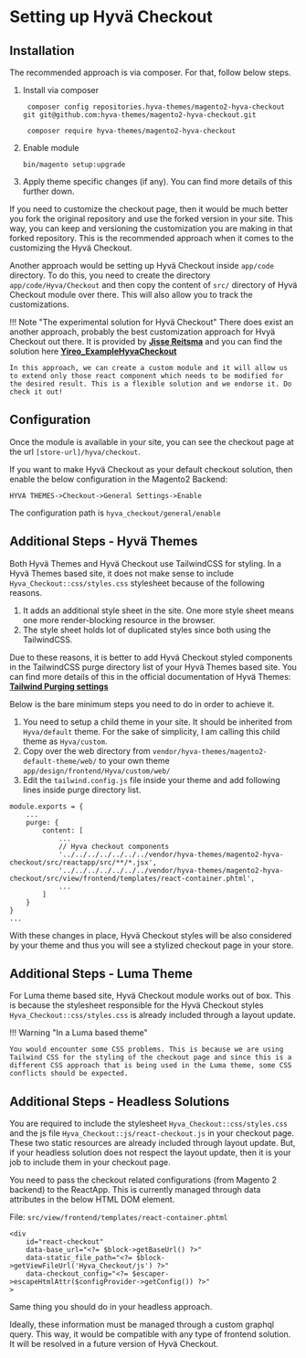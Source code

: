 # Setting up Hyvä Checkout

## Installation

The recommended approach is via composer. For that, follow below steps.

1. Install via composer

        composer config repositories.hyva-themes/magento2-hyva-checkout git git@github.com:hyva-themes/magento2-hyva-checkout.git

        composer require hyva-themes/magento2-hyva-checkout


2. Enable module
    ```
    bin/magento setup:upgrade
    ```
3. Apply theme specific changes (if any). You can find more details of this further down.

If you need to customize the checkout page, then it would be much better you fork the original repository and use the forked version in your site. This way, you can keep and versioning the customization you are making in that forked repository. This is the recommended approach when it comes to the customizing the Hyvä Checkout.

Another approach would be setting up Hyvä Checkout inside `app/code` directory. To do this, you need to create the directory `app/code/Hyva/Checkout` and then copy the content of `src/` directory of Hyvä Checkout module over there. This will also allow you to track the customizations.

!!! Note "The experimental solution for Hyvä Checkout"
    There does exist an another approach, probably the best customization approach for Hvyä Checkout out there. It is provided by [**Jisse Reitsma**](https://twitter.com/jissereitsma) and you can find the solution here [**Yireo_ExampleHyvaCheckout**](https://github.com/yireo-training/Yireo_ExampleHyvaCheckout)

    In this approach, we can create a custom module and it will allow us to extend only those react component which needs to be modified for the desired result. This is a flexible solution and we endorse it. Do check it out!
## Configuration

Once the module is available in your site, you can see the checkout page at the url `[store-url]/hyva/checkout`.

If you want to make Hyvä Checkout as your default checkout solution, then enable the below configuration in the Magento2 Backend:

`HYVA THEMES->Checkout->General Settings->Enable`

The configuration path is `hyva_checkout/general/enable`

## Additional Steps - Hyvä Themes

Both Hyvä Themes and Hyvä Checkout use TailwindCSS for styling. In a Hyvä Themes based site, it does not make sense to include `Hyva_Checkout::css/styles.css` stylesheet because of the following reasons.

1. It adds an additional style sheet in the site. One more style sheet means one more render-blocking resource in the browser.
2. The style sheet holds lot of duplicated styles since both using the TailwindCSS.

Due to these reasons, it is better to add Hyvä Checkout styled components in the TailwindCSS purge directory list of your Hyvä Themes based site. You can find more details of this in the official documentation of Hyvä Themes: [**Tailwind Purging settings**](https://docs.hyva.io/doc/tailwind-purging-settings-goVaHblLAR)

Below is the bare minimum steps you need to do in order to achieve it.

1. You need to setup a child theme in your site. It should be inherited from `Hyva/default` theme. For the sake of simplicity, I am calling this child theme as `Hyva/custom`.
2. Copy over the web directory from `vendor/hyva-themes/magento2-default-theme/web/` to your own theme `app/design/frontend/Hyva/custom/web/`
3. Edit the `tailwind.config.js` file inside your theme and add following lines inside purge directory list.

```
module.exports = {
    ...
    purge: {
        content: [
            ...
            // Hyva checkout components
            '../../../../../../../vendor/hyva-themes/magento2-hyva-checkout/src/reactapp/src/**/*.jsx',
            '../../../../../../../vendor/hyva-themes/magento2-hyva-checkout/src/view/frontend/templates/react-container.phtml',
            ...
        ]
    }
}
...
```

With these changes in place, Hyvä Checkout styles will be also considered by your theme and thus you will see a stylized checkout page in your store.

## Additional Steps - Luma Theme

For Luma theme based site, Hyvä Checkout module works out of box. This is because the stylesheet responsible for the Hyvä Checkout styles `Hyva_Checkout::css/styles.css` is already included through a layout update.

!!! Warning "In a Luma based theme"

    You would encounter some CSS problems. This is because we are using Tailwind CSS for the styling of the checkout page and since this is a different CSS approach that is being used in the Luma theme, some CSS conflicts should be expected.

## Additional Steps - Headless Solutions

You are required to include the stylesheet `Hyva_Checkout::css/styles.css` and the js file `Hyva_Checkout::js/react-checkout.js` in your checkout page. These two static resources are already included through layout update. But, if your headless solution does not respect the layout update, then it is your job to include them in your checkout page.

You need to pass the checkout related configurations (from Magento 2 backend) to the ReactApp. This is currently managed through data attributes in the below HTML DOM element.

File:  `src/view/frontend/templates/react-container.phtml`

```
<div
    id="react-checkout"
    data-base_url="<?= $block->getBaseUrl() ?>"
    data-static_file_path="<?= $block->getViewFileUrl('Hyva_Checkout/js') ?>"
    data-checkout_config="<?= $escaper->escapeHtmlAttr($configProvider->getConfig()) ?>"
>
```
Same thing you should do in your headless approach.

Ideally, these information must be managed through a custom graphql query. This way, it would be compatible with any type of frontend solution. It will be resolved in a future version of Hyvä Checkout.
